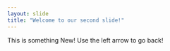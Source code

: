 ```yaml
---
layout: slide
title: "Welcome to our second slide!"
---
```

This is something New! 
Use the left arrow to go back!
